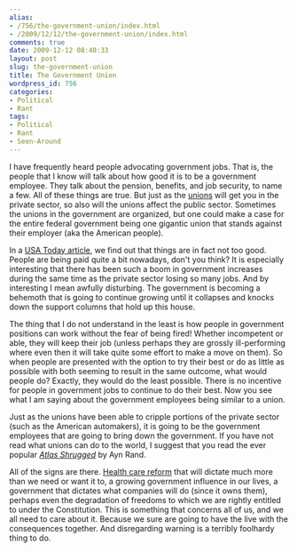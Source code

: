 ```yaml
---
alias:
- /756/the-government-union/index.html
- /2009/12/12/the-government-union/index.html
comments: true
date: 2009-12-12 08:40:33
layout: post
slug: the-government-union
title: The Government Union
wordpress_id: 756
categories:
- Political
- Rant
tags:
- Political
- Rant
- Seen-Around
---
```


I have frequently heard people advocating government jobs.  That is, the people that I know will talk about how good it is to be a government employee.  They talk about the pension, benefits, and job security, to name a few.  All of these things are true.  But just as the [unions](http://www.goingthewongway.com/519/unions-will-get-you-for-sure/) will get you in the private sector, so also will the unions affect the public sector.  Sometimes the unions in the government are organized, but one could make a case for the entire federal government being one gigantic union that stands against their employer (aka the American people).

In a [USA Today article](http://www.usatoday.com/news/washington/2009-12-10-federal-pay-salaries_N.htm), we find out that things are in fact not too good.  People are being paid quite a bit nowadays, don't you think?  It is especially interesting that there has been such a boom in government increases during the same time as the private sector losing so many jobs.  And by interesting I mean awfully disturbing.  The government is becoming a behemoth that is going to continue growing until it collapses and knocks down the support columns that hold up this house.

The thing that I do not understand in the least is how people in government positions can work without the fear of being fired!  Whether incompetent or able, they will keep their job (unless perhaps they are grossly ill-performing where even then it will take quite some effort to make a move on them).  So when people are presented with the option to try their best or do as little as possible with both seeming to result in the same outcome, what would people do?  Exactly, they would do the least possible.  There is no incentive for people in government jobs to continue to do their best.  Now you see what I am saying about the government employees being similar to a union.

Just as the unions have been able to cripple portions of the private sector (such as the American automakers), it is going to be the government employees that are going to bring down the government.  If you have not read what unions can do to the world, I suggest that you read the ever popular _[Atlas Shrugged](http://amzn.to/PuUYqb)_ by Ayn Rand.

All of the signs are there.  [Health care reform](http://www.goingthewongway.com/675/health-care-reform/) that will dictate much more than we need or want it to, a growing government influence in our lives, a government that dictates what companies will do (since it owns them), perhaps even the degradation of freedoms to which we are rightly entitled to under the Constitution.  This is something that concerns all of us, and we all need to care about it.  Because we sure are going to have the live with the consequences together.  And disregarding warning is a terribly foolhardy thing to do.
